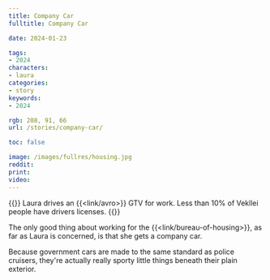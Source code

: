 ```yaml
---
title: Company Car
fulltitle: Company Car

date: 2024-01-23

tags:
- 2024
characters:
- laura
categories:
- story
keywords:
- 2024

rgb: 208, 91, 66
url: /stories/company-car/

toc: false

image: /images/fullres/housing.jpg
reddit:
print:
video:
---
```

{{<note caption>}}
Laura drives an {{<link/avro>}} GTV for work. Less than 10% of Vekllei people have drivers licenses.
{{</note>}}

The only good thing about working for the {{<link/bureau-of-housing>}}, as far as Laura is concerned, is that she gets a company car.

Because government cars are made to the same standard as police cruisers, they're actually really sporty little things beneath their plain exterior.